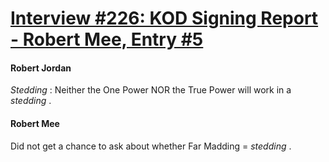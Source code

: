 # [Interview #226: KOD Signing Report - Robert Mee, Entry #5](https://www.theoryland.com/intvmain.php?i=226#5)

#### Robert Jordan

*Stedding*
: Neither the One Power NOR the True Power will work in a
*stedding*
.

#### Robert Mee

Did not get a chance to ask about whether Far Madding =
*stedding*
.

